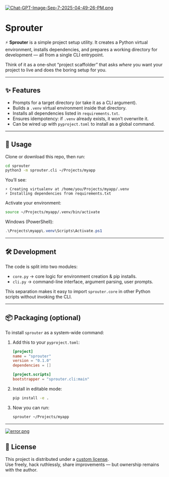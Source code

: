 [![Chat-GPT-Image-Sep-7-2025-04-49-26-PM.png](https://i.postimg.cc/Wb7Y3wzj/Chat-GPT-Image-Sep-7-2025-04-49-26-PM.png)](https://postimg.cc/TppJNmnH)

# Sprouter

⚡ **Sprouter** is a simple project setup utility. It creates a Python virtual environment, installs dependencies, and prepares a working directory for development — all from a single CLI entrypoint.

Think of it as a one-shot “project scaffolder” that asks *where* you want your project to live and does the boring setup for you.

---

## ✨ Features

* Prompts for a target directory (or take it as a CLI argument).
* Builds a `.venv` virtual environment inside that directory.
* Installs all dependencies listed in `requirements.txt`.
* Ensures idempotency: if `.venv` already exists, it won’t overwrite it.
* Can be wired up with `pyproject.toml` to install as a global command.

---

## 🚀 Usage

Clone or download this repo, then run:

```bash
cd sprouter
python3 -m sprouter.cli ~/Projects/myapp
```

You’ll see:

```
⚡ Creating virtualenv at /home/you/Projects/myapp/.venv
⚡ Installing dependencies from requirements.txt
```

Activate your environment:

```bash
source ~/Projects/myapp/.venv/bin/activate
```

Windows (PowerShell):

```powershell
.\Projects\myapp\.venv\Scripts\Activate.ps1
```

---

## 🛠 Development

The code is split into two modules:

* `core.py` → core logic for environment creation & pip installs.
* `cli.py` → command-line interface, argument parsing, user prompts.

This separation makes it easy to import `sprouter.core` in other Python scripts without invoking the CLI.

---

## 📦 Packaging (optional)

To install `sprouter` as a system-wide command:

1. Add this to your `pyproject.toml`:

   ```toml
   [project]
   name = "sprouter"
   version = "0.1.0"
   dependencies = []

   [project.scripts]
   bootstrapper = "sprouter.cli:main"
   ```

2. Install in editable mode:

   ```bash
   pip install -e .
   ```

3. Now you can run:

   ```bash
   sprouter ~/Projects/myapp
   ```

---

[![error.png](https://i.postimg.cc/wvc6pcNf/error.png)](https://postimg.cc/mzkx398C)

## 📄 License

This project is distributed under a [custom license](LICENSE.md).  
Use freely, hack ruthlessly, share improvements — but ownership remains with the author.


